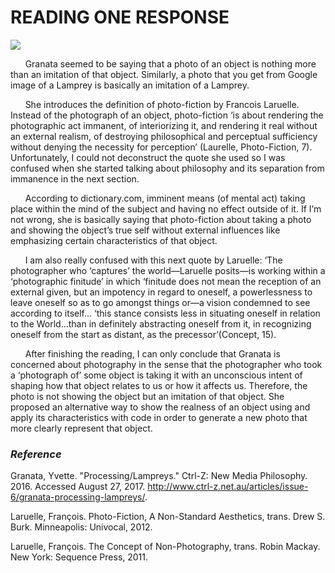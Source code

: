 # READING ONE RESPONSE
![](https://media.giphy.com/media/X5nt6gIpDhu36/giphy.gif)

&nbsp;&nbsp;&nbsp;&nbsp;&nbsp;&nbsp;Granata seemed to be saying that a photo of an object is nothing more than an imitation of that object. Similarly, a photo that you get from Google image of a Lamprey is basically an imitation of a Lamprey. 

&nbsp;&nbsp;&nbsp;&nbsp;&nbsp;&nbsp;She introduces the definition of photo-fiction by Francois Laruelle. Instead of the photograph of an object, photo-fiction ‘is about rendering the photographic act immanent, of interiorizing it, and rendering it real without an external realism, of destroying philosophical and perceptual sufficiency without denying the necessity for perception’ (Laurelle, Photo-Fiction, 7). Unfortunately, I could not deconstruct the quote she used so I was confused when she started talking about philosophy and its separation from immanence in the next section. 

&nbsp;&nbsp;&nbsp;&nbsp;&nbsp;&nbsp;According to dictionary.com, imminent means (of mental act) taking place within the mind of the subject and having no effect outside of it. If I’m not wrong, she is basically saying that photo-fiction about taking a photo and showing the object’s true self without external influences like emphasizing certain characteristics of that object. 

&nbsp;&nbsp;&nbsp;&nbsp;&nbsp;&nbsp;I am also really confused with this next quote by Laruelle: ‘The photographer who ‘captures’ the world—Laruelle posits—is working within a ‘photographic finitude’ in which ‘finitude does not mean the reception of an external given, but an impotency in regard to oneself, a powerlessness to leave oneself so as to go amongst things or—a vision condemned to see according to itself… ‘this stance consists less in situating oneself in relation to the World…than in definitely abstracting oneself from it, in recognizing oneself from the start as distant, as the precessor’(Concept, 15).

&nbsp;&nbsp;&nbsp;&nbsp;&nbsp;&nbsp;After finishing the reading, I can only conclude that Granata is concerned about photography in the sense that the photographer who took a ‘photograph of’ some object is taking it with an unconscious intent of shaping how that object relates to us or how it affects us. Therefore, the photo is not showing the object but an imitation of that object. She proposed an alternative way to show the realness of an object using and apply its characteristics with code in order to generate a new photo that more clearly represent that object.      

### *Reference*

Granata, Yvette. "Processing/Lampreys." Ctrl-Z: New Media Philosophy. 2016. Accessed August 27, 2017. http://www.ctrl-z.net.au/articles/issue-6/granata-processing-lampreys/.

Laruelle, François. Photo-Fiction, A Non-Standard Aesthetics, trans. Drew S. Burk. Minneapolis: Univocal, 2012.
 
Laruelle, François. The Concept of Non-Photography, trans. Robin Mackay. New York: Sequence Press, 2011.